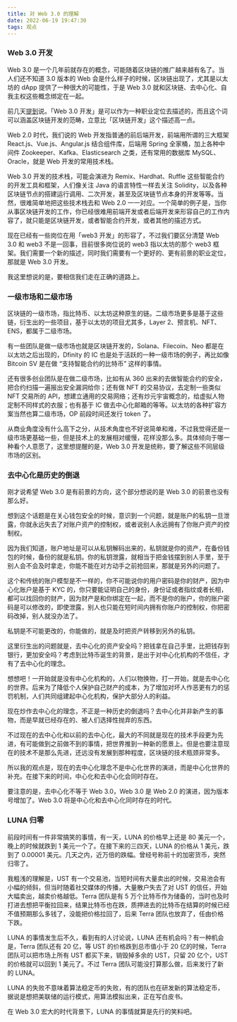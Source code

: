 ```yaml
---
title: 对 Web 3.0 的理解
date: 2022-06-19 19:47:30
tags: 观点
---
```


### Web 3.0 开发

Web 3.0 是一个几年前就存在的概念，可能随着区块链的推广越来越有名了。当人们还不知道 3.0 版本的 Web 会是什么样子的时候，区块链出现了，尤其是以太坊的 dApp 提供了一种很大的可能性，于是 Web 3.0 就和区块链、去中心化、自我主权这些概念绑定在一起。

前几天[提到](https://smallyu.net/micro-blog/#2022-18)说。「Web 3.0 开发」是可以作为一种职业定位去描述的，而且这个词可以涵盖区块链开发的范畴，立意比「区块链开发」这个描述高一点。

Web 2.0 时代，我们说的 Web 开发指普通的前后端开发，前端用所谓的三大框架 React.js、Vue.js、Angular.js 结合组件库，后端用 Spring 全家桶，加上各种中间件 Zookeeper、Kafka、Elasticsearch 之类，还有常用的数据库 MySQL、Oracle，就是 Web 开发的常用技术栈。

Web 3.0 开发的技术栈，可能会演进为 Remix、Hardhat、Ruffle 这些智能合约的开发工具和框架，人们像关注 Java 的语言特性一样去关注 Solidity，以及各种区块链节点的搭建运行调用、二次开发，甚至及区块链节点本身的开发等等。当然，很难简单地把这些技术栈去和 Web 2.0 一一对应。一个简单的例子是，当你从事区块链开发的工作，你已经很难用前端开发或者后端开发来形容自己的工作内容了，就只能是区块链开发，或者智能合约开发，或者其他的描述方式。

现在已经有一些岗位在用「web3 开发」的形容了，不过我们要区分清楚 Web 3.0 和 web3 不是一回事，目前很多岗位说的 web3 指以太坊的那个 web3 框架。我们需要一个新的描述，同时我们需要有一个更好的、更有前景的职业定位，那就是 Web 3.0 开发。

我这里想说的是，要相信我们走在正确的道路上。

### 一级市场和二级市场

区块链的一级市场，指比特币、以太坊这种原生的链。二级市场更多是基于这些链，衍生出的一些项目，基于以太坊的项目尤其多，Layer 2、预言机、NFT、ENS，都属于二级市场。

有一些团队是做一级市场也就是区块链开发的，Solana、Filecoin、Neo 都是在以太坊之后出现的，Dfinity 的 IC 也是处于活跃的一种一级市场的例子，再比如像 Bitcoin SV 是在做 “支持智能合约的比特币” 这样的事情。

还有很多创业团队是在做二级市场，比如有从 360 出来的去做智能合约的安全，把合约扫描一遍报出安全漏洞给你；还有做 NFT 的交易协议，去定制一些类似 NFT 交易所的 API，想建立通用的交易网络；还有炒元宇宙概念的，给虚拟人物定制不同样式的衣服；也有基于 IC 做去中心化邮箱的等等。以太坊的各种扩容方案当然也算二级市场，OP 前段时间还发行 token 了。

从商业角度没有什么高下之分，从技术角度也不好说简单和难，不过我觉得还是一级市场更基础一些，但是技术上的发展相对缓慢，花样没那么多。具体倾向于哪一种看个人意愿了，这里想提醒的是，Web 3.0 开发是统称，要了解这些不同层级市场的区别。

### 去中心化是历史的倒退

刚才说希望 Web 3.0 是有前景的方向，这个部分想说的是 Web 3.0 的前景也没有那么好。

想到这个话题是在关心钱包安全的时候，意识到一个问题，就是账户的私钥一旦泄露，你就永远失去了对账户资产的控制权，或者说别人永远拥有了你账户资产的控制权。

因为我们知道，账户地址是可以从私钥解码出来的，私钥就是你的资产，在备份钱包的时候，备份的就是私钥。你的私钥泄露，就相当于把金钱摆到别人手里，至于别人会不会及时拿走，你能不能在对方动手之前抢回来，那就是另外的问题了。

这个和传统的账户模型是不一样的，你不可能说你的用户密码是你的财产，因为中心化账户是基于 KYC 的，你只要能证明自己的身份，身份证或者指纹或者长相，都可以找回你的财产，因为财产是和你绑定在一起，而不是你的账户，你的账户密码是可以修改的，即使泄露，别人也只能在短时间内拥有你账户的控制权，你把密码改掉，别人就没办法了。

私钥是不可能更改的，你能做的，就是及时把资产转移到另外的私钥。

这里衍生出的问题就是，去中心化的资产安全吗？把钱拿在自己手里，比把钱存到银行，更加安全吗？考虑到比特币诞生的背景，是出于对中心化机构的不信任，才有了去中心化的理念。

想想吧！一开始就是没有中心化机构的，人们以物换物，打一开始，就是去中心化的世界。后来为了降低个人保护自己财产的成本，为了增加对坏人作恶更有力的惩罚机制，人们共同组建起中心化机构，保护大部分人的利益。

现在炒作去中心化的理念，不正是一种历史的倒退吗？去中心化并非新产生的事物，而是早就已经存在的、被人们选择性抛弃的东西。

不过现在的去中心化和以前的去中心化，最大的不同就是现在的技术手段更为先进，有可能做到之前做不到的事情，把世界推到一种新的愿景上。但是也要注意现在的技术不是那么先进，还远没有发展到那种程度，区块链的技术瓶颈非常多。

所以我的观点是，现在的去中心化理念不是中心化世界的演进，而是中心化世界的补充。在接下来的时间，中心化和去中心化会同时存在。

要注意的是，去中心化不等于 Web 3.0，Web 3.0 是 Web 2.0 的演进，因为版本号增加了。Web 3.0 将是中心化和去中心化同时存在的时代。 

### LUNA 归零

前段时间有一件非常搞笑的事情，有一天，LUNA 的价格早上还是 80 美元一个，晚上的时候就跌到 1 美元一个了。在接下来的三四天，LUNA 的价格从 1 美元，跌到了 0.00001 美元。几天之内，近万倍的跌幅。曾经号称前十的加密货币，突然归零了。

我粗浅的理解是，UST 有一个交易池，当短时间有大量卖出的时候，交易池会有小幅的倾斜，但当时随着社交媒体的传播，大量散户失去了对 UST 的信任，开始大幅卖出，越卖价格越低。Terra 团队是有 5 万个比特币作为储备的，当时也及时打进去想把平衡拉回来，结果比特币也在跌，质押进去的比特币在结算的时候已经不值预期那么多钱了，没能把价格拉回了，后来 Terra 团队也放弃了，任由价格下跌。

LUNA 的事情发生后不久，看到有的人讨论说，LUNA 还有机会吗？有一种机会是，Terra 团队还有 20 亿，等 UST 的价格跌到总市值小于 20 亿的时候，Terra 团队可以把市场上所有 UST 都买下来，销毁掉多余的 UST，只留 20 亿个，UST 的价格就可以回到 1 美元了。不过 Terra 团队可能没打算那么做，后来发行了新的 LUNA。

LUNA 的失败不意味着算法稳定币的失败，有的团队也在研发新的算法稳定币，据说是想把美联储的运行模式，用算法模拟出来，正在写白皮书。

在 Web 3.0 宏大的时代背景下，LUNA 的事情就算是先行的笑料吧。


